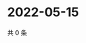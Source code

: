 # 2022-05-15

共 0 条

<!-- BEGIN WEIBO -->
<!-- 最后更新时间 Sun May 15 2022 02:19:17 GMT+0800 (China Standard Time) -->

<!-- END WEIBO -->
